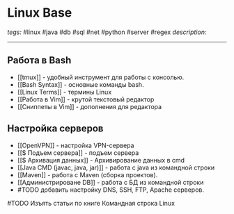 # Linux Base
*tegs:* #linux #java #db #sql #net #python #server #regex 
*description:*

---
## Работа в Bash
- [[tmux]] - удобный инструмент для работы с консолью.
- [[Bash Syntax]] - основные команды bash.
- [[Linux Terms]] - термины Linux
- [[Работа в Vim]] - крутой текстовый редактор
- [[Сниппеты в Vim]] - дополнения для редактора


## Настройка серверов
- [[OpenVPN]] - настройка VPN-сервера
- [[$ Подъем сервера]] - подъем сервера
- [[$ Архивация данных]] - Архивирование данных в cmd
- [[Java CMD (javac, java, jar)]] - работа с java из командной строки
- [[Maven]] - работа с Maven (сборка проектов).
- [[Администрироване DB]] - работа с БД из командной строки
- #TODO добавить настройку DNS, SSH, FTP, Apache серверов.

#TODO Изъять статьи по книге Командная строка Linux